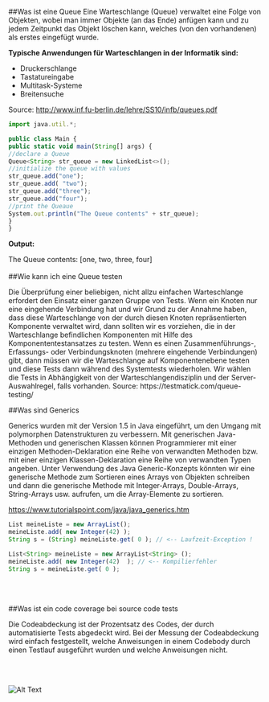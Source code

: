 

##Was ist eine Queue
Eine Warteschlange (Queue) verwaltet eine Folge von Objekten, wobei man immer Objekte (an das Ende) anfügen kann und zu jedem Zeitpunkt das Objekt löschen kann, welches (von den vorhandenen) als erstes eingefügt wurde.

**Typische Anwendungen für Warteschlangen in der Informatik sind:**

- Druckerschlange
- Tastatureingabe
- Multitask-Systeme
- Breitensuche

Source: http://www.inf.fu-berlin.de/lehre/SS10/infb/queues.pdf

```javascript
import java.util.*;

public class Main {
public static void main(String[] args) {
//declare a Queue
Queue<String> str_queue = new LinkedList<>();
//initialize the queue with values
str_queue.add("one");
str_queue.add( "two");
str_queue.add("three");
str_queue.add("four");
//print the Queaue
System.out.println("The Queue contents" + str_queue);
}
}
```




**Output:**

The Queue contents: [one, two, three, four]
<br>
<br>
##Wie kann ich eine Queue testen

<p>Die Überprüfung einer beliebigen, nicht allzu einfachen Warteschlange erfordert den Einsatz einer ganzen Gruppe von Tests. Wenn ein Knoten nur eine eingehende Verbindung hat und wir Grund zu der Annahme haben, dass diese Warteschlange von der durch diesen Knoten repräsentierten Komponente verwaltet wird, dann sollten wir es vorziehen, die in der Warteschlange befindlichen Komponenten mit Hilfe des Komponententestansatzes zu testen. Wenn es einen Zusammenführungs-, Erfassungs- oder Verbindungsknoten (mehrere eingehende Verbindungen) gibt, dann müssen wir die Warteschlange auf Komponentenebene testen und diese Tests dann während des Systemtests wiederholen. Wir wählen die Tests in Abhängigkeit von der Warteschlangendisziplin und der Server-Auswahlregel, falls vorhanden.
Source: https://testmatick.com/queue-testing/</p>


##Was sind Generics

<p>Generics wurden mit der Version 1.5 in Java eingeführt, um den Umgang mit polymorphen Datenstrukturen zu verbessern.
Mit generischen Java-Methoden und generischen Klassen können Programmierer mit einer einzigen Methoden-Deklaration eine Reihe von verwandten Methoden bzw. mit einer einzigen Klassen-Deklaration eine Reihe von verwandten Typen angeben.
Unter Verwendung des Java Generic-Konzepts könnten wir eine generische Methode zum Sortieren eines Arrays von Objekten schreiben und dann die generische Methode mit Integer-Arrays, Double-Arrays, String-Arrays usw. aufrufen, um die Array-Elemente zu sortieren.</p>

https://www.tutorialspoint.com/java/java_generics.htm

```javascript
List meineListe = new ArrayList();
meineListe.add( new Integer(42) );
String s = (String) meineListe.get( 0 ); // <-- Laufzeit-Exception !

List<String> meineListe = new ArrayList<String> ();
meineListe.add( new Integer(42)  ); // <-- Kompilierfehler
String s = meineListe.get( 0 );
```
<br>
<br>


##Was ist ein code coverage bei source code tests

<p>Die Codeabdeckung ist der Prozentsatz des Codes, der durch automatisierte Tests abgedeckt wird. Bei der Messung der Codeabdeckung wird einfach festgestellt, welche Anweisungen in einem Codebody durch einen Testlauf ausgeführt wurden und welche Anweisungen nicht.</p>

<br>
<br>

![Alt Text](https://media.giphy.com/media/cLqcNGQcQhyn4uRWzR/giphy.gif )
